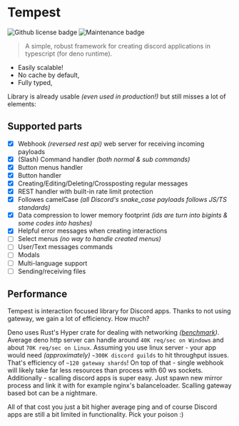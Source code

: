 # Tempest

<img alt="Github license badge" src="https://img.shields.io/github/license/Amatsagu/tempest" />
<img alt="Maintenance badge" src="https://img.shields.io/maintenance/yes/2024" />

> A simple, robust framework for creating discord applications in typescript (for deno runtime).

- Easily scalable!
- No cache by default,
- Fully typed,

Library is already usable _(even used in production!)_ but still misses a lot of elements:

## Supported parts

- [x] Webhook *(reversed rest api)* web server for receiving incoming payloads
- [x] (Slash) Command handler *(both normal & sub commands)*
- [x] Button menus handler
- [x] Button handler
- [x] Creating/Editing/Deleting/Crossposting regular messages
- [x] REST handler with built-in rate limit protection
- [x] Followes camelCase *(all Discord's snake_case payloads follows JS/TS standards)*
- [x] Data compression to lower memory footprint *(ids are turn into bigints & some codes into hashes)*
- [x] Helpful error messages when creating interactions
- [ ] Select menus *(no way to handle created menus)*
- [ ] User/Text messages commands
- [ ] Modals
- [ ] Multi-language support
- [ ] Sending/receiving files

## Performance

Tempest is interaction focused library for Discord apps. Thanks to not using gateway, we gain a lot of efficiency. How much?

Deno uses Rust's Hyper crate for dealing with networking *([benchmark](https://deno.land/benchmarks#http-server-throughput))*.
Average deno http server can handle around `40K req/sec on Windows` and about `70K req/sec on Linux`.
Assuming you use linux server - your app would need *(approximately)* `~300K discord guilds` to hit throughput issues.
That's efficiency of `~120 gateway shards`!
On top of that - single webhook will likely take far less resources than process with 60 ws sockets.
Additionally - scalling discord apps is super easy.
Just spawn new mirror process and link it with for example nginx's balanceloader.
Scalling gateway based bot can be a nightmare.

All of that cost you just a bit higher average ping and of course Discord apps are still a bit limited in functionality.
Pick your poison :)